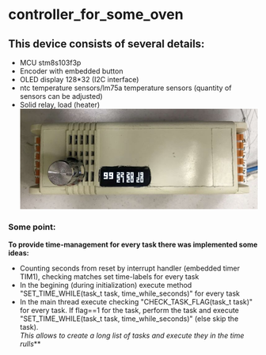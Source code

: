 # controller_for_some_oven
## This device consists of several details:
* MCU stm8s103f3p
* Encoder with embedded button
* OLED display 128*32 (I2C interface)
* ntc temperature sensors/lm75a temperature sensors (quantity of sensors can be adjusted)
* Solid relay, load (heater)
![appearance](https://github.com/AlGol86/controller_for_some_oven/blob/main/pic/Prototype.jpg)
### Some point:
 **To provide time-management for every task there was implemented some ideas:**
 - Counting seconds from reset by interrupt handler (embedded timer TIM1), checking matches set time-labels for every task
 - In the begining (during initialization) execute method "SET_TIME_WHILE(task_t task, time_while_seconds)" for every task
 - In the main thread execute checking "CHECK_TASK_FLAG(task_t task)" for every task. If flag==1 for the task, perform the task and execute "SET_TIME_WHILE(task_t task, time_while_seconds)" (else skip the task).  
 _This allows to create a long list of tasks and execute they in the time rulls_**
